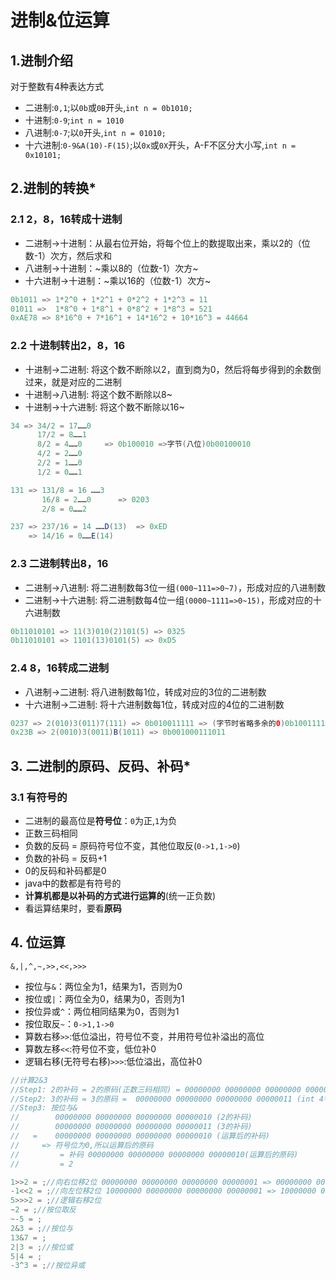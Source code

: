 # 进制&位运算
## 1.进制介绍
对于整数有4种表达方式
* 二进制:`0,1`;以`0b`或`0B`开头,`int n = 0b1010;`
* 十进制:`0-9`;`int n = 1010`
* 八进制:`0-7`;以`0`开头,`int n = 01010;`
* 十六进制:`0-9&A(10)-F(15)`;以`0x`或`0X`开头，A-F不区分大小写,`int n = 0x10101;`
## 2.进制的转换*
### 2.1 2，8，16转成十进制
* 二进制->十进制：从最右位开始，将每个位上的数提取出来，乘以2的（位数-1）次方，然后求和
* 八进制->十进制：\~乘以8的（位数-1）次方\~
* 十六进制->十进制：\~乘以16的（位数-1）次方\~

````java
0b1011 => 1*2^0 + 1*2^1 + 0*2^2 + 1*2^3 = 11
01011 =>  1*8^0 + 1*8^1 + 0*8^2 + 1*8^3 = 521
0xAE78 => 8*16^0 + 7*16^1 + 14*16^2 + 10*16^3 = 44664
````
### 2.2 十进制转出2，8，16
* 十进制->二进制: 将这个数不断除以2，直到商为0，然后将每步得到的余数倒过来，就是对应的二进制
* 十进制->八进制: 将这个数不断除以8~
* 十进制->十六进制: 将这个数不断除以16~
```java
34 => 34/2 = 17……0
      17/2 = 8……1
      8/2 = 4……0     => 0b100010 =>字节(八位)0b00100010
      4/2 = 2……0
      2/2 = 1……0
      1/2 = 0……1

131 => 131/8 = 16 ……3
       16/8 = 2……0      => 0203 
       2/8 = 0……2

237 => 237/16 = 14 ……D(13)  => 0xED
    => 14/16 = 0……E(14)

```
### 2.3 二进制转出8，16
* 二进制->八进制: 将二进制数每3位一组`(000~111=>0~7)`，形成对应的八进制数
* 二进制->十六进制: 将二进制数每4位一组`(0000~1111=>0~15)`，形成对应的十六进制数

````java
0b11010101 => 11(3)010(2)101(5) => 0325
0b11010101 => 1101(13)0101(5) => 0xD5
````
### 2.4 8，16转成二进制
* 八进制->二进制: 将八进制数每1位，转成对应的3位的二进制数
* 十六进制->二进制: 将十六进制数每1位，转成对应的4位的二进制数
````java
0237 => 2(010)3(011)7(111) => 0b010011111 => (字节时省略多余的0)0b10011111
0x23B => 2(0010)3(0011)B(1011) => 0b001000111011
````


## 3. 二进制的原码、反码、补码*
### 3.1 有符号的
* 二进制的最高位是**符号位**：`0`为正,`1`为负
* 正数三码相同
* 负数的反码 = 原码符号位不变，其他位取反(`0->1,1->0`)
* 负数的补码 = 反码+1
* 0的反码和补码都是0
* java中的数都是有符号的
* **计算机都是以补码的方式进行运算的**(统一正负数)
* 看运算结果时，要看**原码**

## 4. 位运算

`&,|,^,~,>>,<<,>>>`
* 按位与`&`：两位全为1，结果为1，否则为0
* 按位或`|`：两位全为0，结果为0，否则为1
* 按位异或`^`：两位相同结果为0，否则为1
* 按位取反`~`：`0->1,1->0`
* 算数右移`>>`:低位溢出，符号位不变，并用符号位补溢出的高位
* 算数左移`<<`:符号位不变，低位补0
* 逻辑右移(无符号右移)`>>>`:低位溢出，高位补0
````java
//计算2&3
//Step1: 2的补码 = 2的原码(正数三码相同) = 00000000 00000000 00000000 00000010 (int 4字节)
//Step2: 3的补码 = 3的原码 =  00000000 00000000 00000000 00000011 (int 4字节)
//Step3: 按位与&
//        00000000 00000000 00000000 00000010 (2的补码)
//        00000000 00000000 00000000 00000011 (3的补码)
//   =    00000000 00000000 00000000 00000010 (运算后的补码)
//     => 符号位为0,所以运算后的原码
//         = 补码 00000000 00000000 00000000 00000010(运算后的原码) 
//         = 2

1>>2 = ;//向右位移2位 00000000 00000000 00000000 00000001 => 00000000 00000000 00000000 00000000 (本质 1/2/2 = 0)
-1<<2 = ;//向左位移2位 10000000 00000000 00000000 00000001 => 10000000 00000000 00000000 00000100 (本质 -1*2*2 = -4)
5>>>2 = ;//逻辑右移2位
~2 = ;//按位取反
~-5 = ;
2&3 = ;//按位与
13&7 = ;
2|3 = ;//按位或
5|4 = ;
-3^3 = ;//按位异或
````




